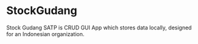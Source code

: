 # StockGudang
Stock Gudang SATP is CRUD GUI App which stores data locally, designed for an Indonesian organization.
